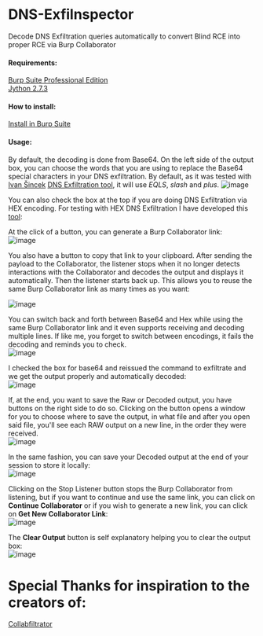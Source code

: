 # DNS-Exfilnspector
Decode DNS Exfiltration queries automatically to convert Blind RCE into proper RCE via Burp Collaborator

#### Requirements:
[Burp Suite Professional Edition](https://portswigger.net/burp/documentation/desktop/getting-started/download-and-install)  
[Jython 2.7.3](https://www.jython.org/download.html)

#### How to install:  
[Install in Burp Suite](https://github.com/0xC01DF00D/Collabfiltrator/wiki/Installation-in-Burp-Suite-Professional)

#### Usage:
By default, the decoding is done from Base64. On the left side of the output box, you can choose the words that you are using to replace the Base64 special characters in your DNS exfiltration. By default, as it was tested with [Ivan Šincek](https://github.com/ivan-sincek/) [DNS Exfiltration tool](https://github.com/ivan-sincek/dns-exfiltrator), it will use _EQLS_, _slash_ and _plus_.
![image](https://github.com/LazyTitan33/DNS-Exfilnspector/assets/80063008/930b42c5-022a-4ba6-9fca-587215ed6aac)

You can also check the box at the top if you are doing DNS Exfiltration via HEX encoding. For testing with HEX DNS Exfiltration I have developed this [tool](https://github.com/LazyTitan33/DNS-Exfilnspector):

At the click of a button, you can generate a Burp Collaborator link:  
![image](https://github.com/LazyTitan33/DNS-Exfilnspector/assets/80063008/69055b12-ff7c-40f0-8a18-deba5bf691d6)

You also have a button to copy that link to your clipboard. After sending the payload to the Collaborator, the listener stops when it no longer detects interactions with the Collaborator and decodes the output and displays it automatically. Then the listener starts back up. This allows you to reuse the same Burp Collaborator link as many times as you want:

![image](https://github.com/LazyTitan33/DNS-Exfilnspector/assets/80063008/cd835e7b-8c2b-444b-89a6-8f063746c768)

You can switch back and forth between Base64 and Hex while using the same Burp Collaborator link and it even supports receiving and decoding multiple lines. If like me, you forget to switch between encodings, it fails the decoding and reminds you to check.  
![image](https://github.com/LazyTitan33/DNS-Exfilnspector/assets/80063008/e8bdf929-42da-4df9-9104-1fae3856e6f6)

I checked the box for base64 and reissued the command to exfiltrate and we get the output properly and automatically decoded:  
![image](https://github.com/LazyTitan33/DNS-Exfilnspector/assets/80063008/7344a19c-4cfd-4a00-8c83-790505165434)

If, at the end, you want to save the Raw or Decoded output, you have buttons on the right side to do so. Clicking on the button opens a window for you to choose where to save the output, in what file and after you open said file, you'll see each RAW output on a new line, in the order they were received.  
![image](https://github.com/LazyTitan33/DNS-Exfilnspector/assets/80063008/5d788015-bcf1-4256-892b-1021a194ed19)

In the same fashion, you can save your Decoded output at the end of your session to store it locally:  
![image](https://github.com/LazyTitan33/DNS-Exfilnspector/assets/80063008/2c1c7b99-abc3-4f8b-8905-7a02fc8c3dc7)

Clicking on the Stop Listener button stops the Burp Collaborator from listening, but if you want to continue and use the same link, you can click on **Continue Collaborator** or if you wish to generate a new link, you can click on **Get New Collaborator Link**:  
![image](https://github.com/LazyTitan33/DNS-Exfilnspector/assets/80063008/1399883c-3232-46f5-a2c1-e818c667f7e9)

The **Clear Output** button is self explanatory helping you to clear the output box:  
![image](https://github.com/LazyTitan33/DNS-Exfilnspector/assets/80063008/a1e66c11-3914-429c-86cc-e3c295d2515c)

# Special Thanks for inspiration to the creators of:
[Collabfiltrator](https://github.com/0xC01DF00D/Collabfiltrator)
